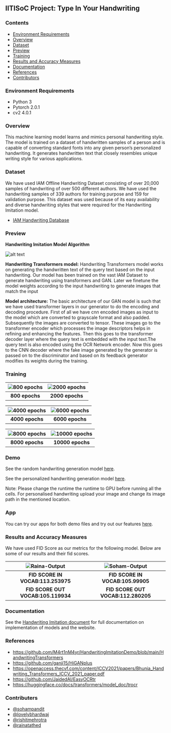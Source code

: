 ## **IITISoC Project: Type In Your Handwriting**


### **Contents**
- [Environment Requirements](#Environment-Requirements)
- [Overview](#Overview)
- [Dataset](#Dataset)
- [Preview](#Preview)
- [Training](#Training)
- [Results and Accuracy Measures](#Results-and-Accuracy-measures)
- [Documentation](#Documentation)
- [References](#References)
- [Contributors](#Contributors)


### **Environment Requirements**
- Python 3
- Pytorch 2.0.1
- cv2 4.0.1


### **Overview**
This machine learning model learns and mimics personal handwriting style. The model is trained on a dataset of handwritten samples of a person and is capable of converting standard fonts into any given person’s personalized handwriting. It generates handwritten text that closely resembles unique writing style for various applications. 

### **Dataset**
We have used IAM Offline Handwriting Dataset consisting of over 20,000 samples of handwriting of over 500 different authors. We have used the handwriting samples of 339 authors for training purpose and 159 for validation purpose. This dataset was used because of its easy availability and diverse handwriting styles that were required for the Handwriting Imitation model.
* [IAM Handwriting Database](https://fki.tic.heia-fr.ch/databases/iam-handwriting-database)
### **Preview**


**Handwriting Imitation Model Algorithm**


![alt text](https://drive.google.com/uc?id=1YB10pFRzCdrDuuYPy_YEzoSYFnQH5S9l) 


**Handwriting Transformers model:**
Handwriting Transformers model works on generating the handwritten text of the query text based on the input handwriting. Our model has been trained on the vast IAM Dataset to generate handwriting using transformers and GAN. Later we finetune the model weights according to the input handwriting to generate images that match the input


**Model architecture:**
The basic architecture of our GAN model is such that we have used transformer layers in our generator to do the encoding and decoding procedure. First of all we have cnn encoded images as input to the model which are converted to grayscale format and also padded.  Subsequently the images are converted to tensor. These images go to the transformer encoder which processes the image descriptors helps in refining and enhancing the features.  Then this goes to the transformer decoder layer where the query text is embedded with the input text.The query text is also encoded using the OCR Network encoder. Now this goes to the CNN decoder where the fake image generated by the generator is passed on to the discriminator and based on its feedback generator modifies its weights during the training.

### **Training**



| ![800 epochs](https://drive.google.com/uc?id=1QOLh2PFGc1lFKC8lhzz3Vn9jK3NDitSs) | ![2000 epochs](https://drive.google.com/uc?id=1IM-3PxTuzeZor1TAQLH8BONDcOdRHMX0) | 
|:--:|:--:|
|**800 epochs**| **2000 epochs**|

| ![4000 epochs](https://drive.google.com/uc?id=1KX5W1TbO92NtpVm8Vv29sLWE8hIoDHZp) | ![6000 epochs](https://drive.google.com/uc?id=1OIV8nFyF_YN9yoa9dNGl7VOLIf8qDBDd) |
|:--:|:--:|
|**4000 epochs**| **6000 epochs**|

| ![8000 epochs](https://drive.google.com/uc?id=1o1BBarrEQg-NV7LGc1qERaXetkm9WeKG) | ![10000 epochs](https://drive.google.com/uc?id=1nvCZKJqi_4x-mEhwEkAQj8vxs0RmSC6M) | 
|:--:|:--:|
|**8000 epochs**| **10000 epochs**|

### **Demo**

See the random handwriting generation model [here](https://colab.research.google.com/drive/1nFhHhf_yp1wRadgrMzG_bQk02AAmpiel?usp=sharing).


See the personalized handwriting generation model [here](https://colab.research.google.com/drive/1xL1LyM2Oo7i-Gyt3l4_Q9JJvSIfp_Lkh?usp=sharing).

Note:  Please change the runtime the runtime to GPU before running all the cells. For personalised handwriting upload your image and change its image path in the mentioned location.

### **App**

You can try our apps for both demo files and try out our features [here](https://drive.google.com/drive/folders/167v6vOH3nJAmEWW2t1ItxL1WtSzrpboh?usp=sharing).

### **Results and Accuracy Measures**
We have used FID Score as our metrics for the following model. Below are some of our results and their fid scores.

| ![Raina-Output](https://drive.google.com/uc?id=1CBEkAr_BH5SsHla8BOwURisYR7hm1Jjb) | ![Soham-Output](https://drive.google.com/uc?id=1X3Qn0g9WbebgZtSpzev8VJkR3W2C6Daw) |
|:--:|:--:|
|**FID SCORE IN VOCAB:113.253975**| **FID SCORE IN VOCAB:105.99905**|
|**FID SCORE OUT VOCAB:105.119934**| **FID SCORE OUT VOCAB:112.280205** |

### **Documentation**


See the [Handwriting Imitation document](https://docs.google.com/document/d/1W1V6E_oaW-kdgnyxmaCUYlse9DZ-fcS5OOG1o_BEMtI/edit) for full documentation on implementation of models and the website.


### **References**


* https://github.com/M4rt1nM4yr/HandwritingImitationDemo/blob/main/HandwritingTransformers
* https://github.com/ganji15/HiGANplus
* https://openaccess.thecvf.com/content/ICCV2021/papers/Bhunia_Handwriting_Transformers_ICCV_2021_paper.pdf
* https://github.com/JaidedAI/EasyOCRtr
* https://huggingface.co/docs/transformers/model_doc/trocr


### **Contributers**
- [@sohampandit](https://www.github.com/Scav6411)
- [@lovelybhardwaj](https://www.github.com/lovelybhardwaj)
- [@rishitmehrotra](https://www.github.com/mehrotrarishit)
- [@rainatathed](https://www.github.com/Raina-310304)












